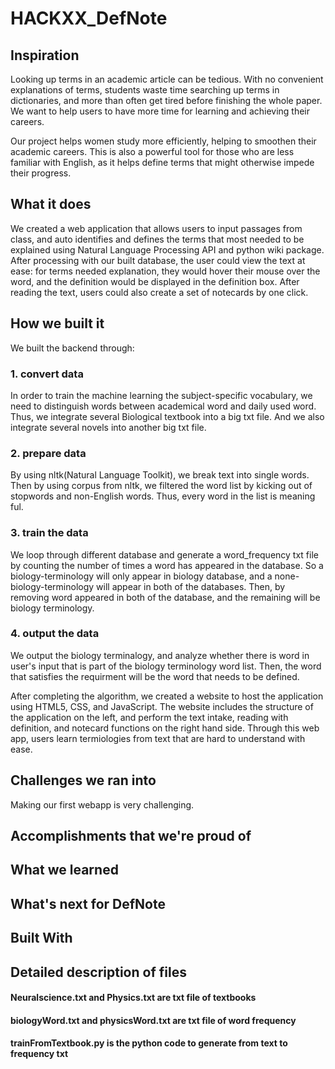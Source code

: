 # HACKXX_DefNote


## Inspiration

Looking up terms in an academic article can be tedious. With no convenient explanations of terms, students waste time searching up terms in dictionaries, and more than often get tired before finishing the whole paper.  We want to help users to have more time for learning and achieving their careers. 

Our project helps women study more efficiently, helping to smoothen their academic careers. This is also a powerful tool for those who are less familiar with English, as it helps define terms that might otherwise impede their progress.

## What it does
We created a web application that allows users to input passages from class, and auto identifies and defines the terms that most needed to be explained using Natural Language Processing API and python wiki package. After processing with our built database, the user could view the text at ease: for terms needed explanation, they would hover their mouse over the word, and the definition would be displayed in the definition box. After reading the text, users could also create a set of notecards by one click. 

## How we built it
We built the backend through:
### 1. convert data
In order to train the machine learning the subject-specific vocabulary, we need to distinguish words between academical word and daily used word. Thus, we integrate several Biological textbook into a big txt file. And we also integrate several novels into another big txt file.
### 2. prepare data
By using nltk(Natural Language Toolkit), we break text into single words. Then by using corpus from nltk, we filtered the word list by kicking out of stopwords and non-English words. Thus, every word in the list is meaning ful.
### 3. train the data
We loop through different database and generate a word_frequency txt file by counting the number of times a word has appeared in the database. So a biology-terminology will only appear in biology database, and a none-biology-terminology will appear in both of the databases. Then, by removing word appeared in both of the database, and the remaining will be biology terminology.
### 4. output the data
We output the biology terminalogy, and analyze whether there is word in user's input that is part of the biology terminology word list. Then, the word that satisfies the requirment will be the word that needs to be defined.

After completing the algorithm, we created a website to host the application using HTML5, CSS, and JavaScript. The website includes the structure of the application on the left, and perform the text intake, reading with definition, and notecard functions on the right hand side. Through this web app, users learn termiologies from text that are hard to understand with ease. 

## Challenges we ran into
Making our first webapp is very challenging. 

## Accomplishments that we're proud of 

## What we learned

## What's next for DefNote

## Built With



## Detailed description of files
#### Neuralscience.txt and Physics.txt are txt file of textbooks
#### biologyWord.txt and physicsWord.txt are txt file of word frequency
#### trainFromTextbook.py is the python code to generate from text to frequency txt

